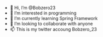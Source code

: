 - 👋 Hi, I’m @Bobzero23
- 👀 I’m interested in programming
- 🌱 I’m currently learning Spring Framework
- 💞️ I’m looking to collaborate with anyone
- 📫 This is my twitter accoung     Bobzero_23

<!---
Bobzero23/Bobzero23 is a ✨ special ✨ repository because its `README.md` (this file) appears on your GitHub profile.
You can click the Preview link to take a look at your changes.
--->
